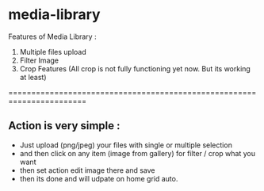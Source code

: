 # media-library

Features of Media Library : 
1. Multiple files upload
2. Filter Image
3. Crop Features (All crop is not fully functioning yet now. But its working at least) 

=======================================================================

<h2>Action is very simple : </h2>

- Just upload (png/jpeg) your files with single or multiple selection
- and then click on any item (image from gallery) for filter / crop what you want
- then set action edit image there and save
- then its done and will udpate on home grid auto.
